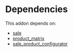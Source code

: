 # Dependencies

This addon depends on:

- [sale](../../../../odoo-bringout-oca-ocb-sale)
- [product_matrix](../../../../odoo-bringout-oca-ocb-product_matrix)
- [sale_product_configurator](../../../../odoo-bringout-oca-ocb-sale_product_configurator)
